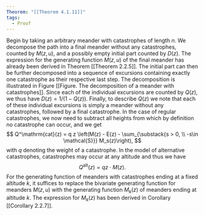 ```yaml
---
Theorem: "[[Theorem 4.1.11]]"
tags:
  - Proof
---
```


Begin by taking an arbitrary meander with catastrophes of length $n$.
We decompose the path into a final meander without any catastrophes, counted by $M(z,u)$, and a possibly empty initial part counted by $D(z)$.
The expression for the generating function $M(z,u)$ of the final meander has already been derived in Theorem [[Theorem 2.2.5]].
The initial part can then be further decomposed into a sequence of excursions containing exactly one catastrophe as their respective last step. The decomposition is illustrated in Figure [[Figure. The decomposition of a meander with catastrophes]].
Since each of the individual excursions are counted by $Q(z)$, we thus have $D(z) = 1/(1 - Q(z))$.
Finally, to describe $Q(z)$ we note that each of these individual excursions is simply a meander without any catastrophes, followed by a final catastrophe. 
In the case of regular catastrophes, we now need to subtract all heights from which by definition no catastrophe can occur, and we get 
$$
Q^\mathrm{cat}(z) = q z \left(M(z) - E(z) - \sum_{\substack{s > 0, \\ -s\in \mathcal{S}}} M_s(z)\right),
$$
with $q$ denoting the weight of a catastrophe. In the model of alternative catastrophes, catastrophes may occur at any altitude and thus we have
$$\begin{equation*}
Q^{\mathrm{alt}}(z) = q z \cdot M(z).
\end{equation*}$$
For the generating function of meanders with catastrophes ending at a fixed altitude $k$, it suffices to replace the bivariate generating function for meanders $M(z,u)$ with the generating function $M_k(z)$ of meanders ending at altitude $k$. The expression for $M_k(z)$ has been derived in Corollary [[Corollary 2.2.7]].
